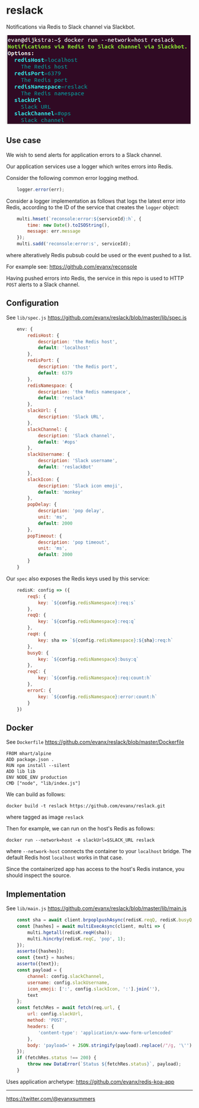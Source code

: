 # reslack

Notifications via Redis to Slack channel via Slackbot.

<img src='https://raw.githubusercontent.com/evanx/reslack/master/docs/readme/images/main.png'>


## Use case

We wish to send alerts for application errors to a Slack channel.

Our application services use a logger which writes errors into Redis.  

Consider the following common error logging method.
```javascript
    logger.error(err);
```

Consider a logger implementation as follows that logs the latest error into Redis, according to the ID of the service that creates the `logger` object:
```javascript
    multi.hmset(`reconsole:error:${serviceId}:h`, {
        time: new Date().toISOString(),
        message: err.message
    });
    multi.sadd('reconsole:error:s', serviceId);
```
where alteratively Redis pubsub could be used or the event pushed to a list.

For example see: https://github.com/evanx/reconsole

Having pushed errors into Redis, the service in this repo is used to HTTP `POST` alerts to a Slack channel.


## Configuration

See `lib/spec.js` https://github.com/evanx/reslack/blob/master/lib/spec.js

```javascript
    env: {
        redisHost: {
            description: 'the Redis host',
            default: 'localhost'
        },
        redisPort: {
            description: 'the Redis port',
            default: 6379
        },
        redisNamespace: {
            description: 'the Redis namespace',
            default: 'reslack'
        },
        slackUrl: {
            description: 'Slack URL',
        },
        slackChannel: {
            description: 'Slack channel',
            default: '#ops'
        },
        slackUsername: {
            description: 'Slack username',
            default: 'reslackBot'
        },
        slackIcon: {
            description: 'Slack icon emoji',
            default: 'monkey'
        },
        popDelay: {
            description: 'pop delay',
            unit: 'ms',
            default: 2000
        },
        popTimeout: {
            description: 'pop timeout',
            unit: 'ms',
            default: 2000
        }
    }
```
Our `spec` also exposes the Redis keys used by this service:
```javascript    
    redisK: config => ({
        reqS: {
            key: `${config.redisNamespace}:req:s`
        },
        reqQ: {
            key: `${config.redisNamespace}:req:q`
        },
        reqH: {
            key: sha => `${config.redisNamespace}:${sha}:req:h`
        },
        busyQ: {
            key: `${config.redisNamespace}:busy:q`
        },
        reqC: {
            key: `${config.redisNamespace}:req:count:h`
        },
        errorC: {
            key: `${config.redisNamespace}:error:count:h`
        }
    })
```

## Docker

See `Dockerfile` https://github.com/evanx/reslack/blob/master/Dockerfile
```
FROM mhart/alpine
ADD package.json .
RUN npm install --silent
ADD lib lib
ENV NODE_ENV production
CMD ["node", "lib/index.js"]
```

We can build as follows:
```shell
docker build -t reslack https://github.com/evanx/reslack.git
```
where tagged as image `reslack`

Then for example, we can run on the host's Redis as follows:
```shell
docker run --network=host -e slackUrl=$SLACK_URL reslack
```
where `--network-host` connects the container to your `localhost` bridge. The default Redis host `localhost` works in that case.

Since the containerized app has access to the host's Redis instance, you should inspect the source.


## Implementation

See `lib/main.js` https://github.com/evanx/reslack/blob/master/lib/main.js
```javascript
    const sha = await client.brpoplpushAsync(redisK.reqQ, redisK.busyQ, config.popTimeout);
    const [hashes] = await multiExecAsync(client, multi => {
        multi.hgetall(redisK.reqH(sha));
        multi.hincrby(redisK.reqC, 'pop', 1);
    });
    asserto({hashes});
    const {text} = hashes;
    asserto({text});
    const payload = {
        channel: config.slackChannel,
        username: config.slackUsername,
        icon_emoji: [':', config.slackIcon, ':'].join(''),
        text
    };
    const fetchRes = await fetch(req.url, {
        url: config.slackUrl,
        method: 'POST',
        headers: {
            'content-type': 'application/x-www-form-urlencoded'
        },
        body: 'payload=' + JSON.stringify(payload).replace(/"/g, '\'')
    });
    if (fetchRes.status !== 200) {
        throw new DataError(`Status ${fetchRes.status}`, payload);
    }
```

Uses application archetype: https://github.com/evanx/redis-koa-app


<hr>

https://twitter.com/@evanxsummers
